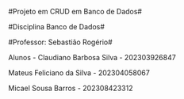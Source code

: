 #Projeto em CRUD em Banco de Dados#

#Disciplina Banco de Dados#

#Professor: Sebastião Rogério#

Alunos - Claudiano Barbosa Silva - 202303926847

Mateus Feliciano da Silva - 202304058067

Micael Sousa Barros - 202308423312



       
